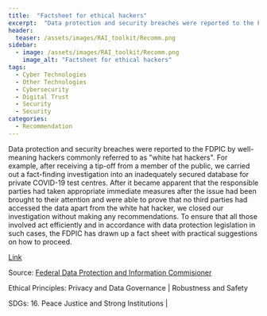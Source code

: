 ```yaml
---
title:  "Factsheet for ethical hackers"  
excerpt:  "Data protection and security breaches were reported to the FDPIC by well-meaning (...)"  
header:
  teaser: /assets/images/RAI_toolkit/Recomm.png
sidebar:
  - image: /assets/images/RAI_toolkit/Recomm.png
    image_alt: "Factsheet for ethical hackers"
tags:
  - Cyber Technologies
  - Other Technologies
  - Cybersecurity
  - Digital Trust
  - Security
  - Security
categories:
  - Recommendation
---
```

Data protection and security breaches were reported to the FDPIC by well-meaning hackers commonly referred to as "white hat hackers". For example, after receiving a tip-off from a member of the public, we carried out a fact-finding investigation into an inadequately secured database for private COVID-19 test centres. After it became apparent that the responsible parties had taken appropriate immediate measures after the issue had been brought to their attention and were able to prove that no third parties had accessed the data apart from the white hat hacker, we closed our investigation without making any recommendations. To ensure that all those involved act efficiently and in accordance with data protection legislation in such cases, the FDPIC has drawn up a fact sheet with practical suggestions on how to proceed.

[Link](https://www.edoeb.admin.ch/edoeb/en/home/datenschutz/internet_technologie/whh.html)

Source: [Federal Data Protection and Information Commisioner](https://www.edoeb.admin.ch/edoeb/en/home.html)

Ethical Principles: Privacy and Data Governance | Robustness and Safety

SDGs: 16. Peace Justice and Strong Institutions | 
